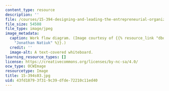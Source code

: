 ```yaml
---
content_type: resource
description: ''
file: /courses/15-394-designing-and-leading-the-entrepreneurial-organization-spring-2003/43fd18793f319c39dfde72210c11ed40_15-394s03.jpg
file_size: 54508
file_type: image/jpeg
image_metadata:
  caption: Work flow diagram. (Image courtesy of {{% resource_link "dbd2a022-7dac-4f89-b37a-d351d8d193b7"
    "Jonathan Natiuk" %}}.)
  credit: ''
  image-alt: A text-covered whiteboard.
learning_resource_types: []
license: https://creativecommons.org/licenses/by-nc-sa/4.0/
ocw_type: OCWImage
resourcetype: Image
title: 15-394s03.jpg
uid: 43fd1879-3f31-9c39-dfde-72210c11ed40
---
```

